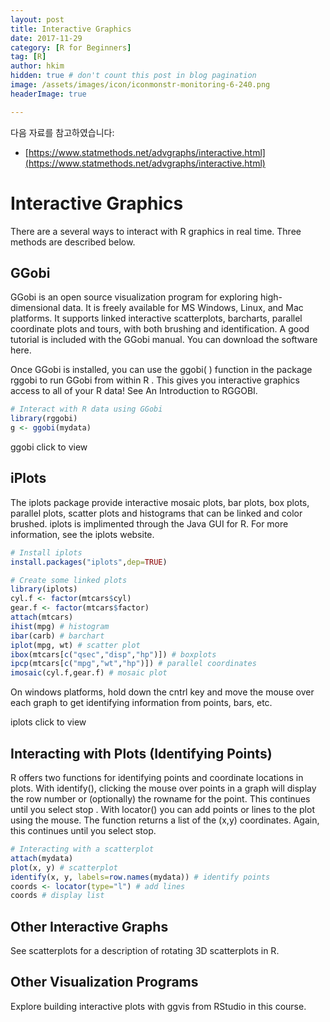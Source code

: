 ```yaml
---
layout: post  
title: Interactive Graphics
date: 2017-11-29  
category: [R for Beginners]  
tag: [R]  
author: hkim  
hidden: true # don't count this post in blog pagination  
image: /assets/images/icon/iconmonstr-monitoring-6-240.png
headerImage: true

---
```


다음 자료를 참고하였습니다:  
- [https://www.statmethods.net/advgraphs/interactive.html](https://www.statmethods.net/advgraphs/interactive.html)

# Interactive Graphics

There are a several ways to interact with R graphics in real time. Three methods are described below.


## GGobi

GGobi is an open source visualization program for exploring high-dimensional data. It is freely available for MS Windows, Linux, and Mac platforms. It supports linked interactive scatterplots, barcharts, parallel coordinate plots and tours, with both brushing and identification. A good tutorial is included with the GGobi manual. You can download the software here.

Once GGobi is installed, you can use the ggobi( ) function in the package rggobi to run GGobi from within R . This gives you interactive graphics access to all of your R data! See An Introduction to RGGOBI.

```r
# Interact with R data using GGobi
library(rggobi)
g <- ggobi(mydata)
```

ggobi click to view


## iPlots

The iplots package provide interactive mosaic plots, bar plots, box plots, parallel plots, scatter plots and histograms that can be linked and color brushed. iplots is implimented through the Java GUI for R. For more information, see the iplots website.

```r
# Install iplots
install.packages("iplots",dep=TRUE)

# Create some linked plots
library(iplots)
cyl.f <- factor(mtcars$cyl)
gear.f <- factor(mtcars$factor)
attach(mtcars)
ihist(mpg) # histogram
ibar(carb) # barchart
iplot(mpg, wt) # scatter plot
ibox(mtcars[c("qsec","disp","hp")]) # boxplots
ipcp(mtcars[c("mpg","wt","hp")]) # parallel coordinates
imosaic(cyl.f,gear.f) # mosaic plot
```

On windows platforms, hold down the cntrl key and move the mouse over each graph to get identifying information from points, bars, etc.

iplots click to view


## Interacting with Plots (Identifying Points)

R offers two functions for identifying points and coordinate locations in plots. With identify(), clicking the mouse over points in a graph will display the row number or (optionally) the rowname for the point. This continues until you select stop . With locator() you can add points or lines to the plot using the mouse. The function returns a list of the (x,y) coordinates. Again, this continues until you select stop.

```r
# Interacting with a scatterplot
attach(mydata)
plot(x, y) # scatterplot
identify(x, y, labels=row.names(mydata)) # identify points
coords <- locator(type="l") # add lines
coords # display list
```


## Other Interactive Graphs

See scatterplots for a description of rotating 3D scatterplots in R.


## Other Visualization Programs

Explore building interactive plots with ggvis from RStudio in this course.
